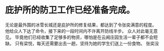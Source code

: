 # 庇护所的防卫工作已经准备完成。
无论是最外围的冰雪长城还是庇护所的修复结果，都达到了令张奕满意的程度。
他给众人下达了命令，接下来的一段时间内不许离开防线半步。
众人对此毫无意见。
毕竟他们已经收集了足够多的物资，哪怕是在云阙庄园生活一辈子都不会短缺。
只有梁悦，每天还需要出去一趟，坚持为她的学生们送上一份食物。
张奕没

